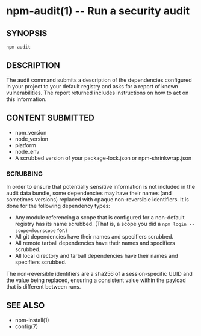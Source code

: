 npm-audit(1) -- Run a security audit
====================================

## SYNOPSIS

    npm audit 

## DESCRIPTION 

The audit command submits a description of the dependencies configured in
your project to your default registry and asks for a report of known
vulnerabilities.  The report returned includes instructions on how to act on
this information.

## CONTENT SUBMITTED

* npm_version
* node_version
* platform
* node_env
* A scrubbed version of your package-lock.json or npm-shrinkwrap.json

### SCRUBBING

In order to ensure that potentially sensitive information is not included in
the audit data bundle, some dependencies may have their names (and sometimes
versions) replaced with opaque non-reversible identifiers.  It is done for
the following dependency types:

* Any module referencing a scope that is configured for a non-default
  registry has its name scrubbed.  (That is, a scope you did a `npm login --scope=@ourscope` for.)
* All git dependencies have their names and specifiers scrubbed. 
* All remote tarball dependencies have their names and specifiers scrubbed.
* All local directory and tarball dependencies have their names and specifiers scrubbed.

The non-reversible identifiers are a sha256 of a session-specific UUID and the
value being replaced, ensuring a consistent value within the payload that is
different between runs.

## SEE ALSO

* npm-install(1)
* config(7)
